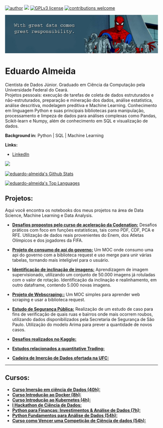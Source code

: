 [![author](https://img.shields.io/badge/author-Eduardo%20Almeida-red.svg)](https://www.linkedin.com/in/eduardo-almeida-814a676a/) [![](https://img.shields.io/badge/python-3.7+-blue.svg)](https://www.python.org/downloads/release/python-365/) [![GPLv3 license](https://img.shields.io/badge/License-GPLv3-blue.svg)](http://perso.crans.org/besson/LICENSE.html) [![contributions welcome](https://img.shields.io/badge/contributions-welcome-brightgreen.svg?style=flat)](https://github.com/eduardo-almeida)

<p align="center">
  <img src="banner.jpeg?raw=true" >  
</p>    
  
# Eduardo Almeida 

Cientista de Dados Júnior. Graduado em Ciência da Computação pela Universidade Federal do Ceará.   
Projetos pessoais: execução de tarefas de coleta de dados estruturados e não-estruturados, preparação e mineração dos dados, análise estatística, análise descritiva, modelagem preditiva e Machine Learning. Conhecimento em linguagem Python e suas principais bibliotecas para manipulação, processamento e limpeza de dados para análises complexas como Pandas, Scikit-learn e Numpy, além de conhecimento em SQL e visualização de dados.    

**Background in:** Python | SQL | Machine Learning  

**Links:**
* [LinkedIn](https://www.linkedin.com/in/eduardo-almeida-814a676a/)

<p align="left">
  <img src="https://readme-typing-svg.herokuapp.com/?lines=Bem-vind@+a+meu+Github+😉&theme=dark&left=true&width=380&height=45"color="dark">
</p>

<a href="https://github.com/anuraghazra/github-readme-stats"><img alt="eduardo-almeida's Github Stats" src="https://denvercoder1-github-readme-stats.vercel.app/api?username=eduardo-almeida&show_icons=true&count_private=true&theme=react&hide_border=true&bg_color=0D1117" /></a>
    
    
  <a href="https://github.com/anuraghazra/github-readme-stats"><img alt="eduardo-almeida's Top Languages" src="https://denvercoder1-github-readme-stats.vercel.app/api/top-langs/?username=eduardo-almeida&langs_count=8&layout=compact&theme=react&hide_border=true&bg_color=0D1117" /></a>

## Projetos:

Aqui você encontra os notebooks dos meus projetos na área de Data Science, Machine Learning e Data Analysis. 

* [**Desafios propostos pelo curso de aceleração da Codenation:**](https://github.com/eduardo-almeida/Data_Science/tree/master/Codenation) Desafios práticos com foco em funções estatísticas, tais como PDF, CDF, PCA e RFE. Utilização de dados reais provenientes do Enem, dos Atletas Olímpicos e dos jogadores da FIFA.
* [**Projeto de consumo de api do governo:**](https://github.com/eduardo-almeida/Data_Science/tree/master/Compras%20%20Governamentais) Um MOC onde consumo uma api do governo com a biblioteca request e uso merge para unir várias tabelas, tornando mais inteligível para o usuário.
* [**Identificação de inclinação de imagens:**](https://github.com/eduardo-almeida/Data_Science/tree/master/Detectar%20Faces) Aprendizagem de imagem  supervisionado, utilizando um conjunto de 50.000 imagens já rotuladas com o valor de rotação. Identificação da inclinação e realinhamento, em outro dataframe, contendo 5.000 novas imagens.
* [**Projeto de Webscraping::**](https://github.com/eduardo-almeida/Data_Science/tree/master/Webscraping) Um MOC simples para aprender web scraping e usar a biblioteca request.
* [**Estudo de Segurança Pública:**](https://github.com/eduardo-almeida/Data_Science/tree/master/Seguranca%20P%C3%BAblica) Realização de um estudo de caso para fins de verificação de quais ruas e bairros onde mais ocorrem roubos, utilizando  dados disponibilizados pela Secretaria de Segurança de São Paulo. Utilização do modelo Arima para prever a quantidade de novos casos.


* [**Desafios realizados no Kaggle:**](https://github.com/eduardo-almeida/Data_Science/tree/master/Kaggle)
* [**Estudos relacionados a quantitative Trading:**](https://github.com/eduardo-almeida/Data_Science/tree/master/Trading)
* [**Cadeira de Imerção de Dados ofertada na UFC:**](https://github.com/eduardo-almeida/data-science-cookbook) 
---
## Cursos:
 
* [**Curso Imersão em ciência de Dados (40h):**](https://drive.google.com/file/d/1EIDIyn8AUL4VAziqoQneSJcIP6_jUUVR/view)
* [**Curso Introdução ao Docker (8h):**](https://drive.google.com/file/d/1jeYVcLbMzI5ex3n_TYZZTl7QzW95Irbg/view)
* [**Curso Introdução ao Kubernetes (4h):**](https://drive.google.com/file/d/11XmwTbvc4JqA4xVcBqkr6XEL-dFLV0Ju/view)
* [**I Hackathon de Ciência de Dados:**](https://drive.google.com/file/d/16a5Z-sOdFxARrK9HN1lixLmTWtHzkkdP/view)
* [**Python para Finanças: Investimentos & Análise de Dados (7h):**](https://www.udemy.com/certificate/UC-b5ec8341-d243-4c5e-8e59-f432018826ed/)
* [**Python Fundamentos para Análise de Dados (54h):**](https://www.datascienceacademy.com.br/course?courseid=python-fundamentos)
* [**Curso como Vencer uma Competição de Ciência de dados (54h):**](https://www.coursera.org/learn/competitive-data-science?specialization=aml)
